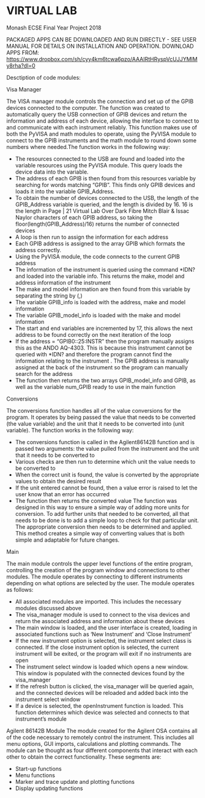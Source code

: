 # VIRTUAL LAB

Monash ECSE Final Year Project 2018

PACKAGED APPS CAN BE DOWNLOADED AND RUN DIRECTLY - SEE USER MANUAL FOR DETAILS ON INSTALLATION AND OPERATION.
DOWNLOAD APPS FROM: https://www.dropbox.com/sh/cyy4km6tcwa6pzo/AAAIRtHRyspVcUJJYMlMy8rha?dl=0

Desctiption of code modules:

Visa Manager

The VISA manager module controls the connection and set up of the GPIB devices connected to the computer. The function was created to automatically query the USB connection of GPIB devices and return the information and address of each device, allowing the interface to connect to and communicate with each instrument reliably. This function makes use of both the PyVISA and math modules to operate, using the PyVISA module to connect to the GPIB instruments and the math module to round down some numbers where needed.The function works in the following way:

- The resources connected to the USB are found and loaded into the variable
resources using the PyVISA module. This query loads the device data into the
variable.
- The address of each GPIB is then found from this resources variable by searching for
words matching “GPIB”. This finds only GPIB devices and loads it into the variable
GPIB_Address.
- To obtain the number of devices connected to the USB, the length of the
GPIB_Address variable is queried, and the length is divided by 16. 16 is the length in Page | 21
Virtual Lab Over Dark Fibre Mitch Blair & Issac Naylor
characters of each GPIB address, so taking the floor(length(GPIB_Address)/16)
returns the number of connected devices
- A loop is then run to assign the information for each address
- Each GPIB address is assigned to the array GPIB which formats the address
correctly.
- Using the PyVISA module, the code connects to the current GPIB address
- The information of the instrument is queried using the command *IDN? and loaded
into the variable info. This returns the make, model and address information of the
instrument
- The make and model information are then found from this variable by separating the
string by (,)
- The variable GPIB_info is loaded with the address, make and model information
- The variable GPIB_model_info is loaded with the make and model information
- The start and end variables are incremented by 17, this allows the next address to be
found correctly on the next iteration of the loop
- If the address = “GPIB0::25:INSTR” then the program manually assigns this as the
ANDO AQ-4303. This is because this instrument cannot be queried with *IDN? and therefore the program cannot find the information relating to the instrument . The GPIB address is manually assigned at the back of the instrument so the program can manually search for the address
- The function then returns the two arrays GPIB_model_info and GPIB, as well as the variable num_GPIB ready to use in the main function


Conversions

The conversions function handles all of the value conversions for the program. It operates by being passed the value that needs to be converted (the value variable) and the unit that it needs to be converted into (unit variable). The function works in the following way:

- The conversions function is called in the Agilent86142B function and is passed two arguments: the value pulled from the instrument and the unit that it needs to be converted to
- Various checks are then run to determine which unit the value needs to be converted to
- When the correct unit is found, the value is converted by the appropriate values to obtain the desired result
- If the unit entered cannot be found, then a value error is raised to let the user know that an error has occurred
- The function then returns the converted value
The function was designed in this way to ensure a simple way of adding more units for conversion. To add further units that needed to be converted, all that needs to be done is to add a simple loop to check for that particular unit. The appropriate conversion then needs to be determined and applied. This method creates a simple way of converting values that is both simple and adaptable for future changes.


Main

The main module controls the upper level functions of the entire program, controlling the creation of the program window and connections to other modules. The module operates by connecting to different instruments depending on what options are selected by the user. The module operates as follows:

- All associated modules are imported. This includes the necessary modules
discussed above
- The visa_manager module is used to connect to the visa devices and return the
associated address and information about these devices
- The main window is loaded, and the user interface is created, loading in associated
functions such as ‘New Instrument’ and ‘Close Instrument’
- If the new instrument option is selected, the instrument select class is connected. If
the close instrument option is selected, the current instrument will be exited, or the
program will exit if no instruments are open
- The instrument select window is loaded which opens a new window. This window is
populated with the connected devices found by the visa_manager
- If the refresh button is clicked, the visa_manager will be queried again, and the
connected devices will be reloaded and added back into the instrument select
window
- If a device is selected, the openInstrument function is loaded. This function
determines which device was selected and connects to that instrument’s module

Agilent 86142B Module
The module created for the Agilent OSA contains all of the code necessary to remotely control the instrument. This includes all menu options, GUI imports, calculations and plotting commands. The module can be thought as four different components that interact with each other to obtain the correct functionality. These segments are:

- Start-up functions
- Menu functions
- Marker and trace update and plotting functions
- Display updating functions
